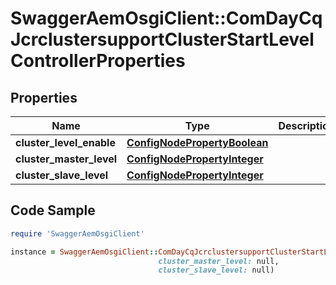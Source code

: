 # SwaggerAemOsgiClient::ComDayCqJcrclustersupportClusterStartLevelControllerProperties

## Properties

Name | Type | Description | Notes
------------ | ------------- | ------------- | -------------
**cluster_level_enable** | [**ConfigNodePropertyBoolean**](ConfigNodePropertyBoolean.md) |  | [optional] 
**cluster_master_level** | [**ConfigNodePropertyInteger**](ConfigNodePropertyInteger.md) |  | [optional] 
**cluster_slave_level** | [**ConfigNodePropertyInteger**](ConfigNodePropertyInteger.md) |  | [optional] 

## Code Sample

```ruby
require 'SwaggerAemOsgiClient'

instance = SwaggerAemOsgiClient::ComDayCqJcrclustersupportClusterStartLevelControllerProperties.new(cluster_level_enable: null,
                                 cluster_master_level: null,
                                 cluster_slave_level: null)
```


